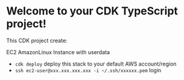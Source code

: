 # Welcome to your CDK TypeScript project!

This CDK project create:

EC2 AmazonLinux Instance with userdata

* `cdk deploy`      deploy this stack to your default AWS account/region
* `ssh ec2-user@xxx.xxx.xxx.xxx -i ~/.ssh/xxxxxx.pem`   login